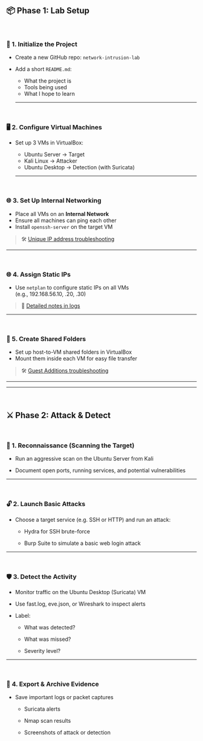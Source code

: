 ## 📦 Phase 1: Lab Setup

<br>

### 🔧 1. Initialize the Project
- Create a new GitHub repo: `network-intrusion-lab`
- Add a short `README.md`:
  - What the project is
  - Tools being used
  - What I hope to learn

  ***
  <br>


### 🖥️ 2. Configure Virtual Machines
- Set up 3 VMs in VirtualBox:
  - Ubuntu Server → Target
  - Kali Linux → Attacker
  - Ubuntu Desktop → Detection (with Suricata)

  ***
  <br>


### 🌐 3. Set Up Internal Networking
- Place all VMs on an **Internal Network**
- Ensure all machines can ping each other
- Install `openssh-server` on the target VM



> 🛠 [Unique IP address troubleshooting](./troubleshooting/unique-ip-setup.md)

***
<br>

### 🌐 4. Assign Static IPs
- Use `netplan` to configure static IPs on all VMs  
  (e.g., 192.168.56.10, .20, .30)

> 📓 [Detailed notes in logs](./logs/notes.md#ip-setup)

***
<br>


### 📂 5. Create Shared Folders
- Set up host-to-VM shared folders in VirtualBox
- Mount them inside each VM for easy file transfer

> 🛠 [Guest Additions troubleshooting](./troubleshooting/guest-additions.md)

***
***

<br>

## ⚔️ Phase 2: Attack & Detect

<br>

### 🎯 1. Reconnaissance (Scanning the Target)

- Run an aggressive scan on the Ubuntu Server from Kali

- Document open ports, running services, and potential vulnerabilities



***
<br>

### 🔓 2. Launch Basic Attacks

- Choose a target service (e.g. SSH or HTTP) and run an attack:

	- Hydra for SSH brute-force
	
	- Burp Suite to simulate a basic web login attack



***
<br>

### 🛡 3. Detect the Activity

- Monitor traffic on the Ubuntu Desktop (Suricata) VM

- Use fast.log, eve.json, or Wireshark to inspect alerts

- Label:

	- What was detected?
	
	- What was missed?
	
	- Severity level?



***
<br>

### 📁 4. Export & Archive Evidence

- Save important logs or packet captures

	- Suricata alerts
	
	- Nmap scan results
	
	- Screenshots of attack or detection
  